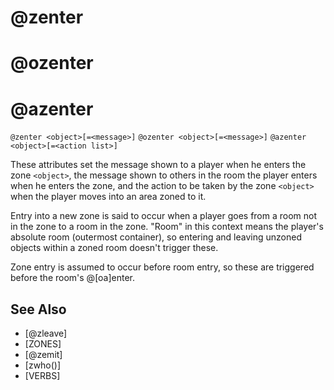 # @zenter
# @ozenter
# @azenter
`@zenter <object>[=<message>]`
`@ozenter <object>[=<message>]`
`@azenter <object>[=<action list>]`

These attributes set the message shown to a player when he enters the zone `<object>`, the message shown to others in the room the player enters when he enters the zone, and the action to be taken by the zone `<object>` when the player moves into an area zoned to it.

Entry into a new zone is said to occur when a player goes from a room not in the zone to a room in the zone. "Room" in this context means the player's absolute room (outermost container), so entering and leaving unzoned objects within a zoned room doesn't trigger these.

Zone entry is assumed to occur before room entry, so these are triggered before the room's @[oa]enter.


## See Also
- [@zleave]
- [ZONES]
- [@zemit]
- [zwho()]
- [VERBS]

